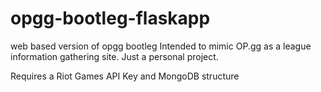 # opgg-bootleg-flaskapp
web based version of opgg bootleg
Intended to mimic OP.gg as a league information gathering site. Just a personal project.

Requires a Riot Games API Key and MongoDB structure
